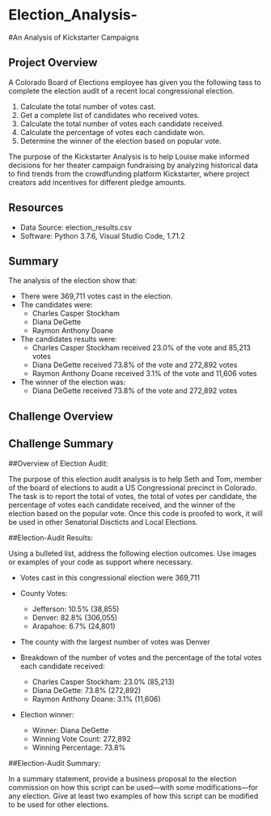 # Election_Analysis-

#An Analysis of Kickstarter Campaigns

## Project Overview 

A Colorado Board of Elections employee has given you the following tass to complete the election audit of a recent local congressional election.

  1. Calculate the total number of votes cast.
  2. Get a complete list of candidates who received votes.
  3. Calculate the total number of votes each candidate received.
  4. Calculate the percentage of votes each candidate won.
  5. Determine the winner of the election based on popular vote.

The purpose of the Kickstarter Analysis is to help Louise make informed decisions for her theater campaign fundraising by analyzing historical data to find trends from the crowdfunding platform Kickstarter, where project creators add incentives for different pledge amounts. 

## Resources

- Data Source: election_results.csv
- Software: Python 3.7.6, Visual Studio Code, 1.71.2


## Summary

The analysis of the election show that:

  - There were 369,711 votes cast in the election.
  - The candidates were:
     -  Charles Casper Stockham
     -  Diana DeGette
     -  Raymon Anthony Doane
  - The candidates results were:
     -  Charles Casper Stockham received 23.0% of the vote and 85,213 votes
     -  Diana DeGette received 73.8% of the vote and 272,892 votes
     -  Raymon Anthony Doane received 3.1% of the vote and 11,606 votes
  - The winner of the election was: 
     - Diana DeGette received 73.8% of the vote and 272,892 votes

## Challenge Overview

## Challenge Summary


##Overview of Election Audit: 

The purpose of this election audit analysis is to help Seth and Tom, member of the board of elections to audit a US Congressional precinct in Colorado. The task is to report the total of votes, the total of votes per candidate, the percentage of votes each candidate received, and the winner of the election based on the popular vote. Once this code is proofed to work, it will be used in other Senatorial Discticts and Local Elections. 

##Election-Audit Results: 

Using a bulleted list, address the following election outcomes. Use images or examples of your code as support where necessary.

- Votes cast in this congressional election were 369,711

- County Votes:

  - Jefferson: 10.5% (38,855)
  - Denver: 82.8% (306,055)
  - Arapahoe: 6.7% (24,801)

- The county with the largest number of votes was Denver

- Breakdown of the number of votes and the percentage of the total votes each candidate received:

  - Charles Casper Stockham: 23.0% (85,213)
  - Diana DeGette: 73.8% (272,892)
  - Raymon Anthony Doane: 3.1% (11,606)
  
- Election winner:

  - Winner: Diana DeGette
  - Winning Vote Count: 272,892
  - Winning Percentage: 73.8%
  
##Election-Audit Summary: 

In a summary statement, provide a business proposal to the election commission on how this script can be used—with some modifications—for any election. Give at least two examples of how this script can be modified to be used for other elections.
